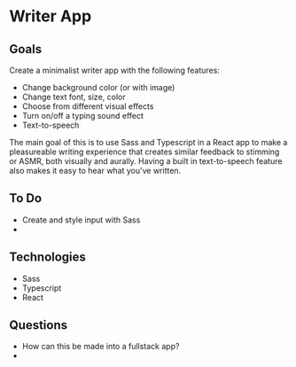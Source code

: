 # Writer App

## Goals

Create a minimalist writer app with the following features:

- Change background color (or with image)
- Change text font, size, color
- Choose from different visual effects
- Turn on/off a typing sound effect
- Text-to-speech

The main goal of this is to use Sass and Typescript in a React app to make a pleasureable writing experience that creates similar feedback to stimming or ASMR, both visually and aurally. Having a built in text-to-speech feature also makes it easy to hear what you've written. 

## To Do

- Create and style input with Sass
- 

## Technologies

- Sass
- Typescript
- React

## Questions

- How can this be made into a fullstack app? 
- 